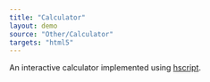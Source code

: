```yaml
---
title: "Calculator"
layout: demo
source: "Other/Calculator"
targets: "html5"
---
```


An interactive calculator implemented using [hscript](https://github.com/HaxeFoundation/hscript).
